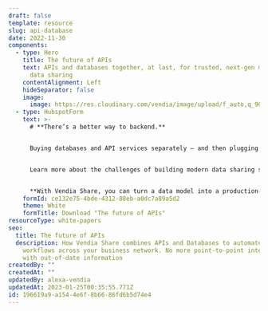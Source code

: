 ```yaml
---
draft: false
template: resource
slug: api-database
date: 2022-11-30
components:
  - type: Hero
    title: The future of APIs
    text: APIs and databases together, at last, for trusted, next-gen multi-party
      data sharing
    contentAlignment: Left
    hideSeparator: false
    image:
      image: https://res.cloudinary.com/vendia/image/upload/f_auto,q_90/v1674599254/Website/Iso/Data_organization_w6crb8.png
  - type: HubspotForm
    text: >-
      # **There’s a better way to backend.**


      Buying databases and API services separately – and then plugging them together yourself — is costly, error-prone, time-consuming, and requires a team. To make matters worse, API services can’t “remember” anything, which makes managing shared data even more difficult.


      Learn more about the challenges of building modern data sharing solutions with traditional APIs, and discover how to overcome them rapidly with Vendia Share.


      **With Vendia Share, you can turn a data model into a production-grade, fault-tolerant, scalable, cloud-hosted "smart API" — and you can do it in under 10 minutes. Yes, 100% of your database and file storage can be included for no additional effort.**
    formId: ce132e75-4bde-4312-88eb-a0dc7a89a5d2
    theme: White
    formTitle: Download "The future of APIs"
resourceType: white-papers
seo:
  title: The future of APIs
  description: How Vendia Share combines APIs and Databases to automate data
    workflows across your business network. No more point-to-point integrations
    with out-of-date information
createdBy: ""
createdAt: ""
updatedBy: alexa-vendia
updatedAt: 2023-01-25T00:35:55.771Z
id: 196619a9-a154-4e6f-8b66-86fd6b5d74e4
---
```


